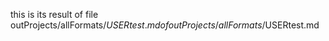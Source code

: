 this is its result of file outProjects/allFormats/$USERtest.md of outProjects/allFormats/$USERtest.md